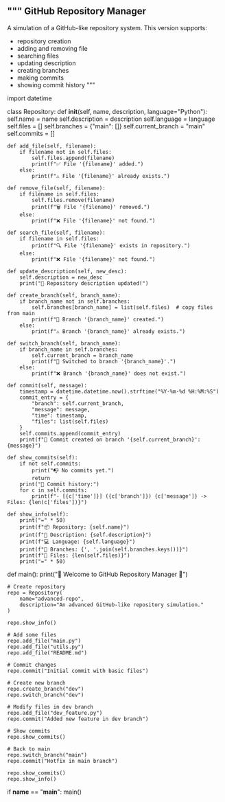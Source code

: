 """
GitHub Repository Manager
-------------------------
A simulation of a GitHub-like repository system.
This version supports:
- repository creation
- adding and removing file
- searching files
- updating description
- creating branches
- making commits
- showing commit history
"""

import datetime


class Repository:
    def __init__(self, name, description, language="Python"):
        self.name = name
        self.description = description
        self.language = language
        self.files = []
        self.branches = {"main": []}
        self.current_branch = "main"
        self.commits = []

    def add_file(self, filename):
        if filename not in self.files:
            self.files.append(filename)
            print(f"✅ File '{filename}' added.")
        else:
            print(f"⚠️ File '{filename}' already exists.")

    def remove_file(self, filename):
        if filename in self.files:
            self.files.remove(filename)
            print(f"🗑 File '{filename}' removed.")
        else:
            print(f"❌ File '{filename}' not found.")

    def search_file(self, filename):
        if filename in self.files:
            print(f"🔍 File '{filename}' exists in repository.")
        else:
            print(f"❌ File '{filename}' not found.")

    def update_description(self, new_desc):
        self.description = new_desc
        print("📝 Repository description updated!")

    def create_branch(self, branch_name):
        if branch_name not in self.branches:
            self.branches[branch_name] = list(self.files)  # copy files from main
            print(f"🌿 Branch '{branch_name}' created.")
        else:
            print(f"⚠️ Branch '{branch_name}' already exists.")

    def switch_branch(self, branch_name):
        if branch_name in self.branches:
            self.current_branch = branch_name
            print(f"🔀 Switched to branch '{branch_name}'.")
        else:
            print(f"❌ Branch '{branch_name}' does not exist.")

    def commit(self, message):
        timestamp = datetime.datetime.now().strftime("%Y-%m-%d %H:%M:%S")
        commit_entry = {
            "branch": self.current_branch,
            "message": message,
            "time": timestamp,
            "files": list(self.files)
        }
        self.commits.append(commit_entry)
        print(f"📌 Commit created on branch '{self.current_branch}': {message}")

    def show_commits(self):
        if not self.commits:
            print("📭 No commits yet.")
            return
        print("📜 Commit history:")
        for c in self.commits:
            print(f"- [{c['time']}] ({c['branch']}) {c['message']} -> Files: {len(c['files'])}")

    def show_info(self):
        print("=" * 50)
        print(f"📦 Repository: {self.name}")
        print(f"📝 Description: {self.description}")
        print(f"💻 Language: {self.language}")
        print(f"🌿 Branches: {', '.join(self.branches.keys())}")
        print(f"📂 Files: {len(self.files)}")
        print("=" * 50)


def main():
    print("🚀 Welcome to GitHub Repository Manager 🚀")

    # Create repository
    repo = Repository(
        name="advanced-repo",
        description="An advanced GitHub-like repository simulation."
    )

    repo.show_info()

    # Add some files
    repo.add_file("main.py")
    repo.add_file("utils.py")
    repo.add_file("README.md")

    # Commit changes
    repo.commit("Initial commit with basic files")

    # Create new branch
    repo.create_branch("dev")
    repo.switch_branch("dev")

    # Modify files in dev branch
    repo.add_file("dev_feature.py")
    repo.commit("Added new feature in dev branch")

    # Show commits
    repo.show_commits()

    # Back to main
    repo.switch_branch("main")
    repo.commit("Hotfix in main branch")

    repo.show_commits()
    repo.show_info()


if __name__ == "__main__":
    main()

